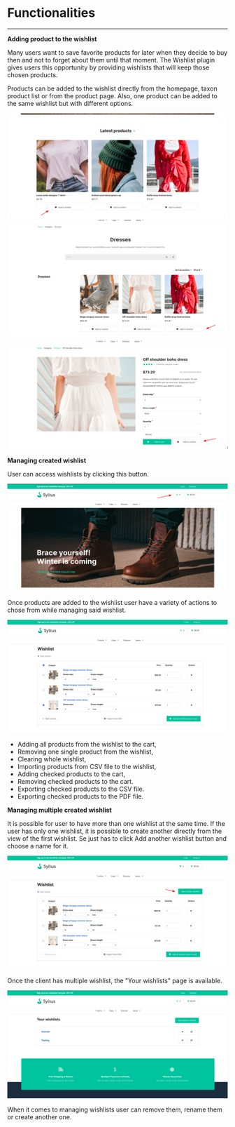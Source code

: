 # Functionalities

---
**Adding product to the wishlist**

Many users want to save favorite products for later when they decide to buy then and not to forget about them until that moment. The Wishlist plugin gives users this opportunity by providing wishlists that will keep those chosen products.

Products can be added to the wishlist directly from the homepage, taxon product list or from the product page. Also, one product can be added to the same wishlist but with different options.

<div align="center">
    <img src="./images/add_homepage.png"/>
</div>

<div align="center">
    <img src="./images/add_taxon.png"/>
</div>

<div align="center">
    <img src="./images/add_productpage.png"/>
</div>


**Managing created wishlist**


User can access wishlists by clicking this button.

<div align="center">
    <img src="./images/wishlists_view.png"/>
</div>

Once products are added to the wishlist user have a variety of actions to chose from while managing said wishlist.

<div align="center">
    <img src="./images/wishlist.png"/>
</div>

- Adding all products from the wishlist to the cart,
- Removing one single product from the wishlist,
- Clearing whole wishlist,
- Importing products from CSV file to the wishlist,
- Adding checked products to the cart,
- Removing checked products to the cart.
- Exporting checked products to the CSV file.
- Exporting checked products to the PDF file.


**Managing multiple created wishlist**


It is possible for user to have more than one wishlist at the same time. If the user has only one wishlist, it is possible to create another directly from the view of the first wishlist. Se just has to click Add another wishlist button and choose a name for it.

<div align="center">
    <img src="./images/add_wishlist.png"/>
</div>


Once the client has multiple wishlist, the "Your wishlists" page is available. 


<div align="center">
    <img src="./images/wishlists.png"/>
</div>


When it comes to managing wishlists user can remove them, rename them or create another one.


